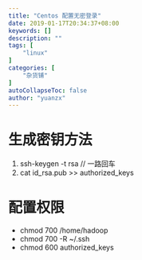 ```yaml
---
title: "Centos 配置无密登录"
date: 2019-01-17T20:34:37+08:00
keywords: []
description: ""
tags: [
    "linux"
]
categories: [
    "杂货铺"
]
autoCollapseToc: false
author: "yuanzx"
---
```


# 生成密钥方法

1. ssh-keygen -t rsa // 一路回车
2. cat id_rsa.pub >> authorized_keys

# 配置权限

- chmod 700 /home/hadoop
- chmod 700 -R ~/.ssh 
- chmod 600 authorized_keys